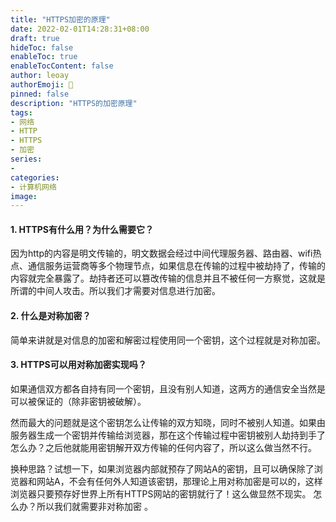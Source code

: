 ```yaml
---
title: "HTTPS加密的原理"
date: 2022-02-01T14:28:31+08:00
draft: true
hideToc: false
enableToc: true
enableTocContent: false
author: leoay
authorEmoji: 🎅
pinned: false
description: "HTTPS的加密原理"
tags:
- 网络
- HTTP
- HTTPS
- 加密
series:
- 
categories:
- 计算机网络
image: 
---
```


#### 1. HTTPS有什么用？为什么需要它？

因为http的内容是明文传输的，明文数据会经过中间代理服务器、路由器、wifi热点、通信服务运营商等多个物理节点，如果信息在传输的过程中被劫持了，传输的内容就完全暴露了。劫持者还可以篡改传输的信息并且不被任何一方察觉，这就是所谓的中间人攻击。所以我们才需要对信息进行加密。

#### 2. 什么是对称加密？

简单来讲就是对信息的加密和解密过程使用同一个密钥，这个过程就是对称加密。

#### 3. HTTPS可以用对称加密实现吗？

如果通信双方都各自持有同一个密钥，且没有别人知道，这两方的通信安全当然是可以被保证的（除非密钥被破解）。

然而最大的问题就是这个密钥怎么让传输的双方知晓，同时不被别人知道。如果由服务器生成一个密钥并传输给浏览器，那在这个传输过程中密钥被别人劫持到手了怎么办？之后他就能用密钥解开双方传输的任何内容了，所以这么做当然不行。

换种思路？试想一下，如果浏览器内部就预存了网站A的密钥，且可以确保除了浏览器和网站A，不会有任何外人知道该密钥，那理论上用对称加密是可以的，这样浏览器只要预存好世界上所有HTTPS网站的密钥就行了！这么做显然不现实。
怎么办？所以我们就需要非对称加密 。

